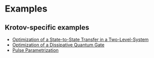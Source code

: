 # Examples

## Krotov-specific examples

* [Optimization of a State-to-State Transfer in a Two-Level-System](https://juliaquantumcontrol.github.io/Krotov.jl/stable/examples/simple_state_to_state/)
* [Optimization of a Dissipative Quantum Gate](https://juliaquantumcontrol.github.io/Krotov.jl/stable/examples/rho_3states/)
* [Pulse Parametrization](https://juliaquantumcontrol.github.io/Krotov.jl/stable/examples/state_to_state_parametrizations/)

